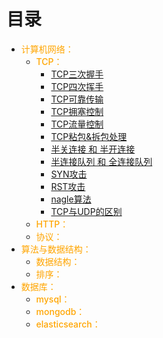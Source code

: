 
# 目录

- <font style="color:orange;font-size:14px;font-weight:500">计算机网络：</font>
    - <font style="color:orange;font-size:14px;font-weight:500">TCP：</font>
        - [TCP三次握手](TCP三次握手.md)
        - [TCP四次挥手](TCP四次挥手.md)
        - [TCP可靠传输](TCP可靠传输.md)
        - [TCP拥塞控制](TCP拥塞控制.md)
        - [TCP流量控制](TCP流量控制.md)
        - [TCP粘包&拆包处理](TCP粘包&拆包处理.md)
        - [半关连接 和 半开连接](半关连接和半开连接.md)
        - [半连接队列 和 全连接队列](半连接队列和全连接队列.md)
        - [SYN攻击](SYN攻击.md)
        - [RST攻击](RST攻击.md)
        - [nagle算法](nagle算法.md)
        - [TCP与UDP的区别](TCP与UDP的区别.md)
    - <font style="color:orange;font-size:14px;font-weight:500">HTTP：</font>
    - <font style="color:orange;font-size:14px;font-weight:500">协议：</font>
- <font style="color:orange;font-size:14px;font-weight:500">算法与数据结构：</font>
    - <font style="color:orange;font-size:14px;font-weight:500">数据结构：</font>
    - <font style="color:orange;font-size:14px;font-weight:500">排序：</font>
- <font style="color:orange;font-size:14px;font-weight:500">数据库：</font>
    - <font style="color:orange;font-size:14px;font-weight:500">mysql：</font>
    - <font style="color:orange;font-size:14px;font-weight:500">mongodb：</font>
    - <font style="color:orange;font-size:14px;font-weight:500">elasticsearch：</font>